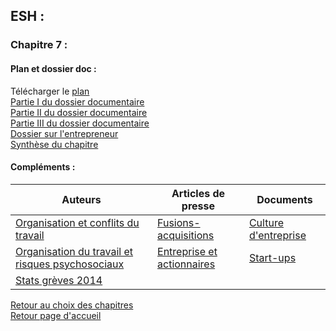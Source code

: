 ## ESH : <br />
### Chapitre 7 : <br />
#### Plan et dossier doc : <br />
Télécharger le [plan](http://download1639.mediafireuserdownload.com/0aky2tncg0hg/7h35olk43ymbaa1/Plan+chap+7.pdf)<br /> 
[Partie I du dossier documentaire](http://download1511.mediafireuserdownload.com/k7fj560452jg/s0mt0zzlrp90vn7/Chap+7+partie+I.pdf) <br />
[Partie II du dossier documentaire](http://download1348.mediafire.com/yfbqfw38f68g/e3le4k8e4gowea7/Chap+5+II.pdf) <br />
[Partie III du dossier documentaire](http://download1075.mediafire.com/etvxuyft2wng/4w4274vo2psdba7/Chap+5+partie+III.pdf) <br />
[Dossier sur l'entrepreneur](http://download1497.mediafire.com/wifubq1qy9wg/x74l634aqpadp3e/Dossier+entrepreneur.pdf) <br />
[Synthèse du chapitre](http://download1514.mediafire.com/aflaj2frh2cg/1alz2zaw6aziw6x/Synth%C3%A8se+chapitre+5.pdf) <br />


#### Compléments : <br />

Auteurs | Articles de presse | Documents
------------------- | ------------- | ------------
[Organisation et conflits du travail](http://download1511.mediafire.com/vlxjxer068ig/0cj3jzum98oh8rt/Organisation+et+conflits.pdf) | [Fusions-acquisitions](http://download1591.mediafire.com/8xsyggbrblwg/qcsi41q48nc6bum/Fusions-acquisitions.pdf) | [Culture d'entreprise](http://download850.mediafire.com/ztp8i174dtgg/k26b88ib8ueszf2/Culture+d%5C%27entreprise.pdf)
[Organisation du travail et risques psychosociaux](http://download1351.mediafire.com/hbx919ymyzrg/x8vk6gzmez7j00l/Organisation+du+travail+et+risques+psychosociaux.pdf) | [Entreprise et actionnaires](http://download1479.mediafire.com/01kodo20xifg/dbf0309iavmxxq5/Entreprise+et+actionnaires.pdf) | [Start-ups](http://download1574.mediafire.com/xgs1o94kuv4g/dkj35utacjydtcr/Start+up.pdf)
| [Stats grèves 2014](http://download1582.mediafire.com/tpb91g43610g/q476b4mroe9zcsq/Statistiques+gr%C3%A8ves+2014.pdf) 

[Retour au choix des chapitres](https://vaihess.github.io/eshece1/esh) <br />
[Retour page d'accueil](https://vaihess.github.io/eshece1)
